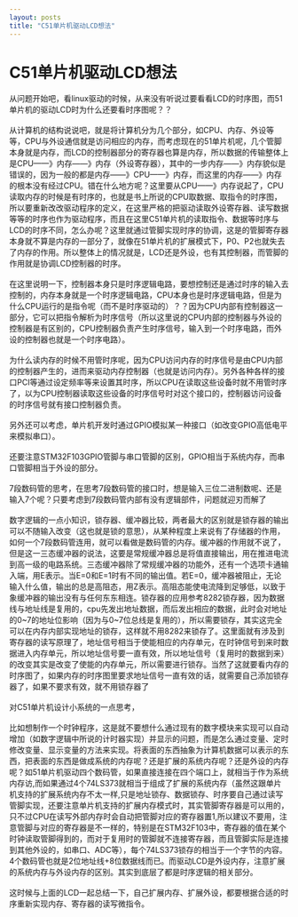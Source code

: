 ```yaml
---
layout: posts
title: "C51单片机驱动LCD想法"
---
```


# C51单片机驱动LCD想法
从问题开始吧，看linux驱动的时候，从来没有听说过要看看LCD的时序图，而51单片机的驱动LCD时为什么还要看时序图呢？？<br><br>
从计算机的结构说说吧，就是将计算机分为几个部分，如CPU、内存、外设等等，CPU与外设通信就是访问相应的内存，而考虑现在的51单片机呢，几个管脚本身就是内存，而LCD的控制器部分的寄存器也算是内存，所以数据的传输整体上是CPU——》内存——》内存（外设寄存器），其中的一步内存——》内存貌似是错误的，因为一般的都是内存——》CPU——》内存，而这里的内存——》内存的根本没有经过CPU。错在什么地方呢？这里要从CPU——》内存说起了，CPU读取内存的时候是有时序的，也就是书上所说的CPU取数据、取指令的时序图，所以要重新改改驱动程序的定义，在这里严格的把驱动读取外设寄存器、读写数据等等的时序也作为驱动程序，而且在这里C51单片机的读取指令、数据等时序与LCD的时序不同，怎么办呢？这里就通过管脚实现时序的协调，这是的管脚寄存器本身就不算是内存的一部分了，就像在51单片机的扩展模式下，P0、P2也就失去了内存的作用。所以整体上的情况就是，LCD还是外设，也有其控制器，而管脚的作用就是协调LCD控制器的时序。<br><br>
在这里说明一下，控制器本身只是时序逻辑电路，要想控制还是通过时序的输入去控制的，内存本身就是一个时序逻辑电路，CPU本身也是时序逻辑电路，但是为什么CPU运行的是指令呢（而不是时序驱动的）？？因为CPU内部有控制器这一部分，它可以把指令解析为时序信号（所以这里说的CPU内部的控制器与外设的控制器是有区别的，CPU控制器负责产生时序信号，输入到一个时序电路，而外设的控制器也就是一个时序电路）。<br><br>
为什么读内存的时候不用管时序呢，因为CPU访问内存的时序信号是由CPU内部的控制器产生的，进而来驱动内存控制器（也就是访问内存）。另外各种各样的接口PCI等通过设定频率等来设置其时序，所以CPU在读取这些设备时就不用管时序了，以为CPU控制器读取这些设备的时序信号时对这个接口的，控制器访问设备的时序信号就有接口控制器负责。<br><br>
另外还可以考虑，单片机开发时通过GPIO模拟某一种接口（如改变GPIO高低电平来模拟串口）。<br><br>
还要注意STM32F103GPIO管脚与串口管脚的区别，GPIO相当于系统内存，而串口管脚相当于外设的部分。<br><br>
7段数码管的思考，在思考7段数码管的接口时，想是输入三位二进制数呢、还是输入7个呢？只要考虑到7段数码管内部有没有逻辑部件，问题就迎刃而解了<br><br>
数字逻辑的一点小知识，锁存器、缓冲器比较，两者最大的区别就是锁存器的输出可以不随输入改变（这也就是锁的意思），从某种程度上来说有了存储器的作用，如何一个7段数码管连用，就可以看做是数码管的内存。缓冲器的作用就不说了，但是这一三态缓冲器的说法，这要是常规缓冲器总是将值直接输出，用在推进电流到高一级的电路系统。三态缓冲器除了常规缓冲器的功能外，还有一个选项卡通输入端，用E表示。当E=0和E=1时有不同的输出值。若E=0，缓冲器被阻止，无论输入什么值，输出的总是高阻态，用Z表示。高阻态能使电流降到足够低，以致于象缓冲器的输出没有与任何东东相连。锁存器的应用参考8282锁存器，因为数据线与地址线是复用的，cpu先发出地址数据，而后发出相应的数据，此时会对地址的0~7的地址位影响（因为与0~7位总线是复用的），所以需要锁存，其实这完全可以在内存内部实现地址的锁存，这样就不用8282来锁存了。这里面就有涉及到寄存器的读写原理了，地址信号相当于使能相应的内存单元，在时钟信号到来时数据进入内存单元，所以地址信号要一直有效，所以地址信号（复用时的数据到来）的改变其实是改变了使能的内存单元，所以需要进行锁存。当然了这就要看内存的时序图了，如果内存的时序图里要求地址信号一直有效的话，就需要自己添加锁存器了，如果不要求有效，就不用锁存器了<br><br>
对C51单片机设计小系统的一点思考，<br><br>
比如想制作一个时钟程序，这是就不要想什么通过现有的数字模块来实现可以自动增加（如数字逻辑中所说的计时器实现）并显示的问题，而是怎么通过变量、定时修改变量、显示变量的方法来实现。将表面的东西抽象为计算机数据可以表示的东西，把表面的东西是做成系统的内存呢？还是扩展的系统内存呢？还是外设的内存呢？如51单片机驱动四个数码管，如果直接连接在四个端口上，就相当于作为系统内存访,而如果通过4个74LS373就相当于组成了扩展的系统内存（虽然这跟单片机支持的扩展系统内存不太一样,只是地址锁存、数据锁存、时序要自己通过读写管脚实现，还要注意单片机支持的扩展内存模式时，其实管脚寄存器是可以用的，只不过CPU在读写外部内存时会自动把管脚对应的寄存器置1,所以建议不要用，注意管脚与对应的寄存器是不一样的，特别是在STM32F103中，寄存器的值在某个时钟读取管脚得到的，而对于复用时的管脚就不连接寄存器，而且管脚实际是连接到其他外设的，如串口、ADC等），每个74LS373锁存的相当于一个字节的内容。4个数码管也就是2位地址线+8位数据线而已。而驱动LCD是外设内存，注意扩展的系统内存与外设内存的区别。其实到底层了都是时序逻辑的相关部分。<br><br>
这时候与上面的LCD一起总结一下，自己扩展内存、扩展外设，都要根据合适的时序重新实现内存、寄存器的读写微指令。<br><br>